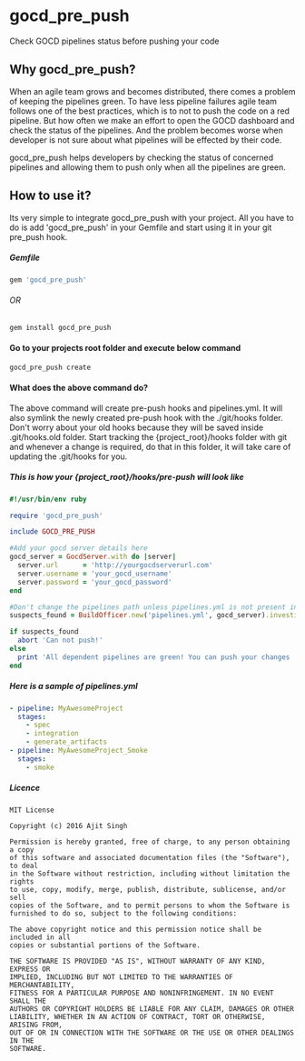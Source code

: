 # gocd_pre_push
Check GOCD pipelines status before pushing your code

## Why gocd_pre_push?
When an agile team grows and becomes distributed, there comes a problem of keeping the pipelines green. To have less pipeline failures agile team follows one of the best practices, which is to not to push the code on a red pipeline. But how often we make an effort to open the GOCD dashboard and check the status of the pipelines. And the problem becomes worse when developer is not sure about what pipelines will be effected by their code.

gocd_pre_push helps developers by checking the status of concerned pipelines and allowing them to push only when all the pipelines are green.

## How to use it?
Its very simple to integrate gocd_pre_push with your project. All you have to do is add 'gocd_pre_push' in your Gemfile and start using it in your git pre_push hook.

##### Gemfile
```ruby
gem 'gocd_pre_push'
```
###### OR

```bash
gem install gocd_pre_push
```

#### Go to your projects root folder and execute below command
```bash
gocd_pre_push create
```
#### What does the above command do?
The above command will create pre-push hooks and pipelines.yml. It will also symlink the newly created pre-push hook with the ./git/hooks folder. Don't worry about your old hooks because they will be saved inside .git/hooks.old folder. Start tracking the {project_root}/hooks folder with git and whenever a change is required, do that in this folder, it will take care of updating the .git/hooks for you.

##### This is how your {project_root}/hooks/pre-push will look like
```ruby
#!/usr/bin/env ruby

require 'gocd_pre_push'

include GOCD_PRE_PUSH

#Add your gocd server details here
gocd_server = GocdServer.with do |server|
  server.url      = 'http://yourgocdserverurl.com'
  server.username = 'your_gocd_username'
  server.password = 'your_gocd_password'
end

#Don't change the pipelines path unless pipelines.yml is not present in the repo's root folder
suspects_found = BuildOfficer.new('pipelines.yml', gocd_server).investigate

if suspects_found
  abort 'Can not push!'
else
  print 'All dependent pipelines are green! You can push your changes :)'
end
```

##### Here is a sample of pipelines.yml
```yml
- pipeline: MyAwesomeProject
  stages:
    - spec
    - integration
    - generate_artifacts
- pipeline: MyAwesomeProject_Smoke
  stages:
    - smoke
```

##### Licence

```LICENSE
MIT License

Copyright (c) 2016 Ajit Singh

Permission is hereby granted, free of charge, to any person obtaining a copy
of this software and associated documentation files (the "Software"), to deal
in the Software without restriction, including without limitation the rights
to use, copy, modify, merge, publish, distribute, sublicense, and/or sell
copies of the Software, and to permit persons to whom the Software is
furnished to do so, subject to the following conditions:

The above copyright notice and this permission notice shall be included in all
copies or substantial portions of the Software.

THE SOFTWARE IS PROVIDED "AS IS", WITHOUT WARRANTY OF ANY KIND, EXPRESS OR
IMPLIED, INCLUDING BUT NOT LIMITED TO THE WARRANTIES OF MERCHANTABILITY,
FITNESS FOR A PARTICULAR PURPOSE AND NONINFRINGEMENT. IN NO EVENT SHALL THE
AUTHORS OR COPYRIGHT HOLDERS BE LIABLE FOR ANY CLAIM, DAMAGES OR OTHER
LIABILITY, WHETHER IN AN ACTION OF CONTRACT, TORT OR OTHERWISE, ARISING FROM,
OUT OF OR IN CONNECTION WITH THE SOFTWARE OR THE USE OR OTHER DEALINGS IN THE
SOFTWARE.
```
